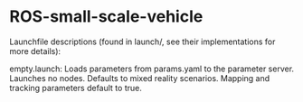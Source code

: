 # ROS-small-scale-vehicle

Launchfile descriptions (found in launch/, see their implementations for more details):

empty.launch:
Loads parameters from params.yaml to the parameter server.
Launches no nodes.
Defaults to mixed reality scenarios.
Mapping and tracking parameters default to true.
